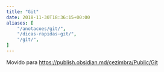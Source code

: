 ```yaml
---
title: "Git"
date: 2018-11-30T18:36:15+00:00
aliases: [
    "/anotacoes/git/",
    "/dicas-rapidas-git/",
    "/git/",
]
---
```


Movido para https://publish.obsidian.md/cezimbra/Public/Git
